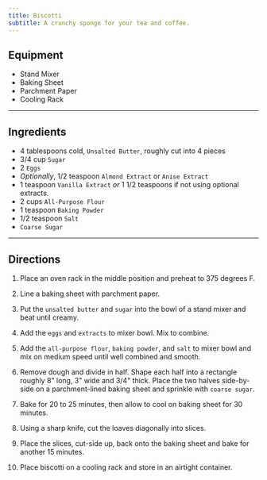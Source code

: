 ```yaml
---
title: Biscotti
subtitle: A crunchy sponge for your tea and coffee.
---
```


## Equipment
- Stand Mixer
- Baking Sheet
- Parchment Paper
- Cooling Rack

---

## Ingredients
- 4 tablespoons cold, `Unsalted Butter`, roughly cut into 4 pieces
- 3/4 cup `Sugar`
- 2 `Eggs`
- *Optionally*, 1/2 teaspoon `Almond Extract` or `Anise Extract`
- 1 teaspoon `Vanilla Extract` *or* 1 1/2 teaspoons if not using optional extracts.
- 2 cups `All-Purpose Flour`
- 1 teaspoon `Baking Powder`
- 1/2 teaspoon `Salt`
- `Coarse Sugar`

---

## Directions
1. Place an oven rack in the middle position and preheat to 375 degrees F.

2. Line a baking sheet with parchment paper.

3. Put the `unsalted butter` and `sugar` into the bowl of a stand mixer and beat until creamy.

4. Add the `eggs` and `extracts` to mixer bowl. Mix to combine.

5. Add the `all-purpose flour`, `baking powder`, and `salt` to mixer bowl and mix on medium speed until well combined and smooth.

6. Remove dough and divide in half. Shape each half into a rectangle roughly 8" long, 3" wide and 3/4" thick. Place the two halves side-by-side on a parchment-lined baking sheet and sprinkle with `coarse sugar`.

7. Bake for 20 to 25 minutes, then allow to cool on baking sheet for 30 minutes.

8. Using a sharp knife, cut the loaves diagonally into slices.

9. Place the slices, cut-side up, back onto the baking sheet and bake for another 15 minutes.

10. Place biscotti on a cooling rack and store in an airtight container.
